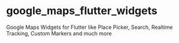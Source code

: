 # google_maps_flutter_widgets
Google Maps Widgets for Flutter like Place Picker, Search, Realtime Tracking, Custom Markers and much more

